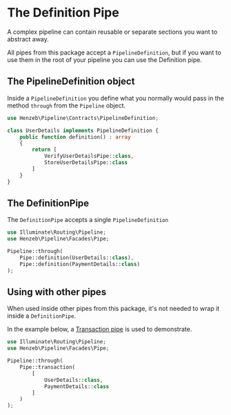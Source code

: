 # The Definition Pipe

A complex pipeline can contain reusable or separate sections you want to
abstract away.

All pipes from this package accept a `PipelineDefinition`, but if you want
to use them in the root of your pipeline you can use the Definition pipe.

## The PipelineDefinition object

Inside a `PipelineDefinition` you define what you normally would pass in
the method `through` from the `Pipeline` object.

````php
use Henzeb\Pipeline\Contracts\PipelineDefinition;

class UserDetails implements PipelineDefinition {
    public function definition() : array
    {
        return [
            VerifyUserDetailsPipe::class,
            StoreUserDetailsPipe::class
        ]
    }
}
````

## The DefinitionPipe

The `DefinitionPipe` accepts a single `PipelineDefinition`

````php
use Illuminate\Routing\Pipeline;
use Henzeb\Pipeline\Facades\Pipe;

Pipeline::through(
    Pipe::definition(UserDetails::class),
    Pipe::definition(PaymentDetails::class)
);

````

## Using with other pipes

When used inside other pipes from this package, it's not needed to wrap
it inside a `DefinitionPipe`.

In the example below, a [Transaction pipe](transaction.md) is used to demonstrate.

````php
use Illuminate\Routing\Pipeline;
use Henzeb\Pipeline\Facades\Pipe;

Pipeline::through(
    Pipe::transaction(
        [
            UserDetails::class,
            PaymentDetails::class
        ]
    )
);

````

